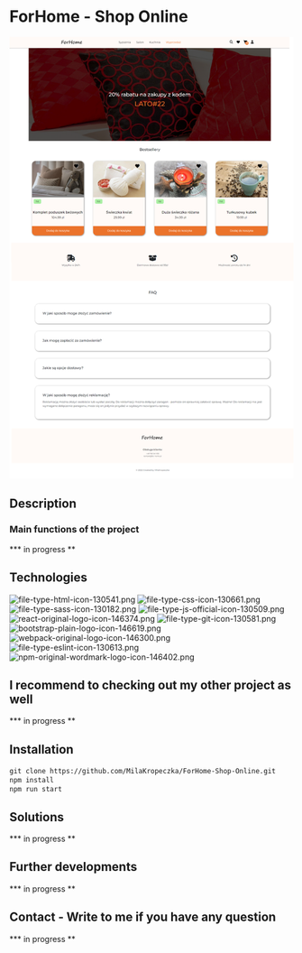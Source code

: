 # ForHome - Shop Online
![ a main page screenshot](./src/assets/ForHome.png)
## Description
### Main functions of the project
*** in progress **
## Technologies
![file-type-html-icon-130541.png](https://i.postimg.cc/9fnD1Qx3/file-type-html-icon-130541.png) ![file-type-css-icon-130661.png](https://i.postimg.cc/G2CZWkgv/file-type-css-icon-130661.png) ![file-type-sass-icon-130182.png](https://i.postimg.cc/449mXZ3P/file-type-sass-icon-130182.png) ![file-type-js-official-icon-130509.png](https://i.postimg.cc/8cQk7JCH/file-type-js-official-icon-130509.png) ![react-original-logo-icon-146374.png](https://i.postimg.cc/pdcpLL8G/react-original-logo-icon-146374.png) ![file-type-git-icon-130581.png](https://i.postimg.cc/W1X4519N/file-type-git-icon-130581.png) ![bootstrap-plain-logo-icon-146619.png](https://i.postimg.cc/90KMt81G/bootstrap-plain-logo-icon-146619.png) ![webpack-original-logo-icon-146300.png](https://i.postimg.cc/GpLcYnrW/webpack-original-logo-icon-146300.png) ![file-type-eslint-icon-130613.png](https://i.postimg.cc/rmpw6XP1/file-type-eslint-icon-130613.png) ![npm-original-wordmark-logo-icon-146402.png](https://i.postimg.cc/hPQhPnPM/npm-original-wordmark-logo-icon-146402.png)
## I recommend to checking out my other project as well
*** in progress **
## Installation
    git clone https://github.com/MilaKropeczka/ForHome-Shop-Online.git
    npm install
    npm run start
## Solutions
*** in progress **
## Further developments
*** in progress **
## Contact - Write to me if you have any question
*** in progress **
